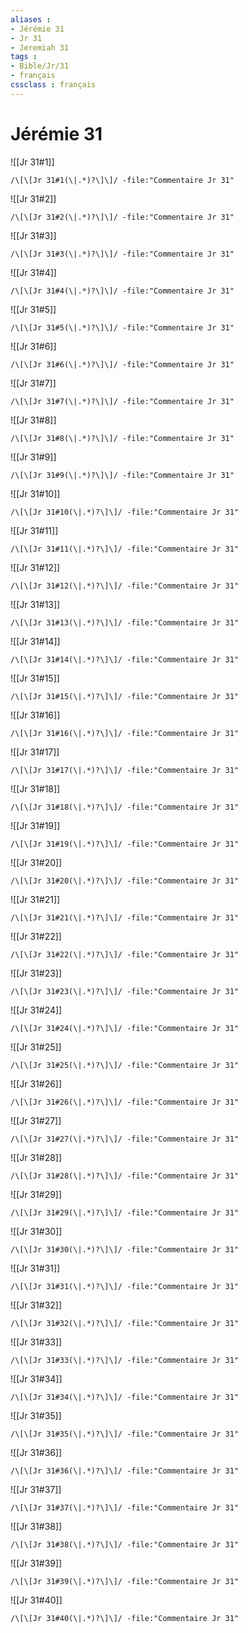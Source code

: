 ```yaml
---
aliases : 
- Jérémie 31
- Jr 31
- Jeremiah 31
tags : 
- Bible/Jr/31
- français
cssclass : français
---
```


# Jérémie 31

![[Jr 31#1]]

```query
/\[\[Jr 31#1(\|.*)?\]\]/ -file:"Commentaire Jr 31"
```

![[Jr 31#2]]

```query
/\[\[Jr 31#2(\|.*)?\]\]/ -file:"Commentaire Jr 31"
```

![[Jr 31#3]]

```query
/\[\[Jr 31#3(\|.*)?\]\]/ -file:"Commentaire Jr 31"
```

![[Jr 31#4]]

```query
/\[\[Jr 31#4(\|.*)?\]\]/ -file:"Commentaire Jr 31"
```

![[Jr 31#5]]

```query
/\[\[Jr 31#5(\|.*)?\]\]/ -file:"Commentaire Jr 31"
```

![[Jr 31#6]]

```query
/\[\[Jr 31#6(\|.*)?\]\]/ -file:"Commentaire Jr 31"
```

![[Jr 31#7]]

```query
/\[\[Jr 31#7(\|.*)?\]\]/ -file:"Commentaire Jr 31"
```

![[Jr 31#8]]

```query
/\[\[Jr 31#8(\|.*)?\]\]/ -file:"Commentaire Jr 31"
```

![[Jr 31#9]]

```query
/\[\[Jr 31#9(\|.*)?\]\]/ -file:"Commentaire Jr 31"
```

![[Jr 31#10]]

```query
/\[\[Jr 31#10(\|.*)?\]\]/ -file:"Commentaire Jr 31"
```

![[Jr 31#11]]

```query
/\[\[Jr 31#11(\|.*)?\]\]/ -file:"Commentaire Jr 31"
```

![[Jr 31#12]]

```query
/\[\[Jr 31#12(\|.*)?\]\]/ -file:"Commentaire Jr 31"
```

![[Jr 31#13]]

```query
/\[\[Jr 31#13(\|.*)?\]\]/ -file:"Commentaire Jr 31"
```

![[Jr 31#14]]

```query
/\[\[Jr 31#14(\|.*)?\]\]/ -file:"Commentaire Jr 31"
```

![[Jr 31#15]]

```query
/\[\[Jr 31#15(\|.*)?\]\]/ -file:"Commentaire Jr 31"
```

![[Jr 31#16]]

```query
/\[\[Jr 31#16(\|.*)?\]\]/ -file:"Commentaire Jr 31"
```

![[Jr 31#17]]

```query
/\[\[Jr 31#17(\|.*)?\]\]/ -file:"Commentaire Jr 31"
```

![[Jr 31#18]]

```query
/\[\[Jr 31#18(\|.*)?\]\]/ -file:"Commentaire Jr 31"
```

![[Jr 31#19]]

```query
/\[\[Jr 31#19(\|.*)?\]\]/ -file:"Commentaire Jr 31"
```

![[Jr 31#20]]

```query
/\[\[Jr 31#20(\|.*)?\]\]/ -file:"Commentaire Jr 31"
```

![[Jr 31#21]]

```query
/\[\[Jr 31#21(\|.*)?\]\]/ -file:"Commentaire Jr 31"
```

![[Jr 31#22]]

```query
/\[\[Jr 31#22(\|.*)?\]\]/ -file:"Commentaire Jr 31"
```

![[Jr 31#23]]

```query
/\[\[Jr 31#23(\|.*)?\]\]/ -file:"Commentaire Jr 31"
```

![[Jr 31#24]]

```query
/\[\[Jr 31#24(\|.*)?\]\]/ -file:"Commentaire Jr 31"
```

![[Jr 31#25]]

```query
/\[\[Jr 31#25(\|.*)?\]\]/ -file:"Commentaire Jr 31"
```

![[Jr 31#26]]

```query
/\[\[Jr 31#26(\|.*)?\]\]/ -file:"Commentaire Jr 31"
```

![[Jr 31#27]]

```query
/\[\[Jr 31#27(\|.*)?\]\]/ -file:"Commentaire Jr 31"
```

![[Jr 31#28]]

```query
/\[\[Jr 31#28(\|.*)?\]\]/ -file:"Commentaire Jr 31"
```

![[Jr 31#29]]

```query
/\[\[Jr 31#29(\|.*)?\]\]/ -file:"Commentaire Jr 31"
```

![[Jr 31#30]]

```query
/\[\[Jr 31#30(\|.*)?\]\]/ -file:"Commentaire Jr 31"
```

![[Jr 31#31]]

```query
/\[\[Jr 31#31(\|.*)?\]\]/ -file:"Commentaire Jr 31"
```

![[Jr 31#32]]

```query
/\[\[Jr 31#32(\|.*)?\]\]/ -file:"Commentaire Jr 31"
```

![[Jr 31#33]]

```query
/\[\[Jr 31#33(\|.*)?\]\]/ -file:"Commentaire Jr 31"
```

![[Jr 31#34]]

```query
/\[\[Jr 31#34(\|.*)?\]\]/ -file:"Commentaire Jr 31"
```

![[Jr 31#35]]

```query
/\[\[Jr 31#35(\|.*)?\]\]/ -file:"Commentaire Jr 31"
```

![[Jr 31#36]]

```query
/\[\[Jr 31#36(\|.*)?\]\]/ -file:"Commentaire Jr 31"
```

![[Jr 31#37]]

```query
/\[\[Jr 31#37(\|.*)?\]\]/ -file:"Commentaire Jr 31"
```

![[Jr 31#38]]

```query
/\[\[Jr 31#38(\|.*)?\]\]/ -file:"Commentaire Jr 31"
```

![[Jr 31#39]]

```query
/\[\[Jr 31#39(\|.*)?\]\]/ -file:"Commentaire Jr 31"
```

![[Jr 31#40]]

```query
/\[\[Jr 31#40(\|.*)?\]\]/ -file:"Commentaire Jr 31"
```

